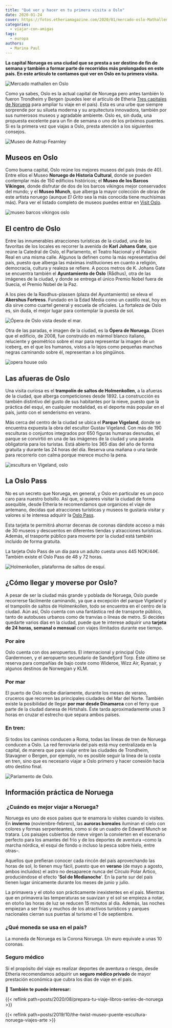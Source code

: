 ```yaml
---
title: "Qué ver y hacer en tu primera visita a Oslo"
date: 2020-01-24
cover: https://fotos.etheriamagazine.com/2020/01/mercado-oslo-Mathallen.jpg
categories: 
  - viajar-con-amigas
tags: 
  - europa
authors: 
  - Marina Paul
---
```


**La capital Noruega es una ciudad que se presta a ser destino de fin de semana y 
también a formar parte de recorridos más prolongados en este país. En este artículo te 
contamos qué ver en Oslo en tu primera visita.** 

![Mercado mathallen en Oslo](https://fotos.etheriamagazine.com/2020/01/mercado-oslo-Mathallen.jpg "Mathallen es un mercado gastronómico donde probar la cocina local. © CH/ Visit Norway")

Como ya sabes, Oslo es la actual capital de Noruega pero antes también lo fueron 
Trondheim y Bergen (puedes leer el artículo de Etheria [Tres capitales de 
Noruega](http://etheriamagazine.com/2020/01/24/que-ver-en-noruega-trondheim-bergen-y-oslo/) 
para ampliar tu viaje en el país). Esta es una urbe que siempre sorprende por su silueta 
moderna y su arquitectura innovadora, también por sus numerosos museos y agradable 
ambiente. Oslo es, sin duda, una propuesta excelente para un fin de semana o uno de los 
próximos puentes. Si es la primera vez que viajas a Oslo, presta atención a los 
siguientes consejos. 

![Museo de Astrup Fearnley](https://fotos.etheriamagazine.com/2020/01/Astrup-Fearnley-Museum.jpg "Museo de Astrup Fearnley. © Vegard Kleven/ Visit Norway")

## Museos en Oslo

Como buena capital, Oslo reúne los mejores museos del país (más de 40). Entre ellos el 
Museo **Noruego de Historia Cultural**, donde se pueden contemplar más de 150 edificios 
históricos; el **Museo de los Barcos Vikingos**, donde disfrutar de dos de los barcos 
vikingos mejor conservados del mundo; y el **Museo Munch**, que alberga la mayor 
colección de obras de este artista noruego (aunque _El Grito_ sea la más conocida tiene 
muchísimas más). Para ver el listado completo de museos puedes entrar en [Visit 
Oslo](https://www.visitoslo.com/es/actividades-y-atracciones/atracciones/museo/). 

![museo barcos vikingos oslo](https://fotos.etheriamagazine.com/2020/01/museo-vikingo-oslo.jpg "Barco vikingo en el © Museo de la Historia Cultural.")

## El centro de Oslo

Entre las innumerables atracciones turísticas de la ciudad, una de las favoritas de los 
locales es recorrer la avenida de **Karl Johans Gate**, que reúne la Catedral de Oslo, 
el Parlamento, el Teatro Nacional y el Palacio Real en una misma calle. Algunos la 
definen como la más representativa del país, puesto que alberga las máximas 
instituciones en cuanto a religión, democracia, cultura y realeza se refiere. A pocos 
metros de K. Johans Gate se encuentra también el **Ayuntamiento de Oslo** (Rådhus), otra 
de las imágenes de la ciudad, y donde se entrega el único Premio Nobel fuera de Suecia, 
el Premio Nobel de la Paz. 

A los pies de la Rasdhus-plassen (plaza del Ayuntamiento) se eleva el **Akershus 
Fortress**. Fundado en la Edad Media como un castillo real, hoy en día sirve como 
cuartel general y escuela de oficiales. La fortaleza de Oslo es, sin duda, el mejor 
lugar para contemplar la puesta de sol. 

![Ópera de Oslo vista desde el mar.](https://fotos.etheriamagazine.com/2020/01/Noruega-Oslo-Opera.jpg "Ópera de Oslo vista desde el mar. © M.P.")

Otra de las paradas, e imagen de la ciudad, es la **Ópera de Noruega.** Dicen que el 
edificio, de 2008, fue construido en mármol blanco italiano, reluciente y geométrico 
sobre el mar para representar la imagen de un iceberg, en el que los humanos, vistos a 
lo lejos como pequeñas manchas negras caminando sobre él, representan a los pingüinos. 

![opera house oslo](https://fotos.etheriamagazine.com/2020/01/Opera-house-Oslo.jpg "Interior de la Opera de Oslo. © Helena Osykova")

## Las afueras de Oslo

Una visita curiosa es el **trampolín de saltos de Holmenkollen**, a la afueras de la 
ciudad, que alberga competiciones desde 1892. La construcción es también distintivo del 
gusto de sus habitantes por la nieve, puesto que la práctica del esquí, en cualquier 
modalidad, es el deporte más popular en el país, junto con el senderismo en verano. 

Más cerca del centro de la ciudad se ubica el **Parque Vigeland**, donde se encuentra 
expuesta la obra del escultor Gustav Vigeland. Con más de 190 esculturas o conjuntos 
integrados por 650 figuras humanas desnudas, el parque se convirtió en una de las 
imágenes de la ciudad y una parada obligatoria para los turistas. Está abierto los 365 
días del año de forma gratuita y durante las 24 horas del día. Reserva una mañana o una 
tarde para recorrerlo con calma porque merece mucho la pena. 

![escultura en Vigeland, oslo](https://fotos.etheriamagazine.com/2020/01/The-Vigeland-Park.jpg "La escultura de este niño en plena rabieta es una de las más conocidas del parque Vigeland. © CH/ Visit Norway")

## La Oslo Pass

No es un secreto que Noruega, en general, y Oslo en particular es un poco caro para 
nuestro bolsillo. Así que, si quieres visitar la ciudad de forma asequible, desde 
Etheria te recomendamos que organices el viaje de antemano, decidas qué atracciones 
turísticas y museos te gustaría visitar y valores si te interesa adquirir la [Oslo 
Pass](http://www.visitoslo.com/es/actividades-y-atracciones/oslo-pass/). 

Esta tarjeta te permitirá ahorrar decenas de coronas dándote acceso a más de 30 museos y 
descuentos en diferentes tiendas y atracciones turísticas. Además, el trasporte público 
para moverte por la ciudad está también incluido de forma gratuita. 

La tarjeta Oslo Pass de un día para un adulto cuesta unos 445 NOK/44€. También existe el 
Oslo Pass de 48 y 72 horas. 

![Holmenkollen, plataforma de saltos de esquí.](https://fotos.etheriamagazine.com/2020/01/Noruega-Olso-Holmenkollen.jpg "Holmenkollen, plataforma de saltos de esquí. ©M.P.")

## ¿Cómo llegar y moverse por Oslo?

A pesar de ser la ciudad más grande y poblada de Noruega, Oslo puede recorrerse 
fácilmente caminando, ya que a excepción del parque Vigeland y el trampolín de saltos de 
Holmenkollen, todo se encuentra en el centro de la ciudad. Aún así, Oslo cuenta con una 
fantástica red de transporte público, tanto de autobuses urbanos como de tranvías o 
líneas de metro. Si decides quedarte varios días en la ciudad, puede que te interese 
adquirir una **tarjeta de 24 horas, semanal o mensual** con viajes ilimitados durante 
ese tiempo. 

### Por aire

Oslo cuenta con dos aeropuertos. El internacional y principal Oslo Gardermoen, y el 
aeropuerto secundario de Sandefjord Torp. Éste último se reserva para compañías de bajo 
coste como Wideroe, Wizz Air, Ryanair, y algunos destinos de Norwegian y KLM. 

### **Por mar**

El puerto de Oslo recibe diariamente, durante los meses de verano, cruceros que recorren 
las principales ciudades del Mar del Norte. También existe la posibilidad de llegar 
**por mar desde Dinamarca** con el ferry que parte de la ciudad danesa de Hirtshals. 
Éste tarda aproximadamente unas 3 horas en cruzar el estrecho que separa ambos países. 

### En tren:

Si todos los caminos conducen a Roma, todas las líneas de tren de Noruega conducen a 
Oslo. La red ferroviaria del país está muy centralizada en la capital, de manera que 
para viajar entre las ciudades de Trondheim, Stavagner o Bergen, por ejemplo, no es 
posible seguir la línea de la costa en tren, sino que es necesario viajar a Oslo primero 
y hacer conexión hacia otro destino final. 

![Parlamento de Oslo.](https://fotos.etheriamagazine.com/2020/01/Noruega-Oslo-Parlamento.jpg "Parlamento de Oslo. © M.P.")

## Información práctica de Noruega

###  ¿Cuándo es mejor viajar a Noruega?

Noruega es uno de esos países que te enamora lo visites cuando lo visites. En 
**invierno** (noviembre-febrero), las **auroras boreales** iluminan el cielo con colores 
y formas serpenteantes, como si de un cuadro de Edward Munch se tratara. Los paisajes 
cubiertos de nieve virgen la convierten en el escenario perfecto para los amantes del 
frío y de los deportes de aventura –como la marcha nórdica, el esquí de fondo o incluso 
la pesca sobre hielo, entre otras–. 

Aquellos que prefieran conocer cada rincón del país aprovechando las horas de sol, lo 
tienen muy fácil, puesto que en **verano** (de mayo a agosto, ambos incluidos) el astro 
no desaparece nunca del Círculo Polar Ártico, produciéndose el efecto '**Sol de 
Medianoche**'. En la parte sur del país tienen lugar únicamente durante los meses de 
junio y julio. 

La primavera y el otoño son prácticamente inexistentes en el país. Mientras que en 
primavera las temperaturas se suavizan y el sol se empieza a notar, en otoño las horas 
de luz se reducen 15 minutos al día. Además, las noches empiezan a ser frías y muchos de 
los atractivos turísticos y parques nacionales cierran sus puertas al turismo el 1 de 
septiembre. 

### ¿Qué moneda se usa en el país?

La moneda de Noruega es la Corona Noruega. Un euro equivale a unas 10 coronas. 

### Seguro médico

Si el propósito del viaje es realizar deportes de aventura o riesgo, desde Etheria 
recomendamos adquirir un **seguro médico privado** de mayor prestación económica que 
cubra los días de viaje en el país. 

📌 **También te puede interesar:** 

{{< reflink path=posts/2020/08/prepara-tu-viaje-libros-series-de-noruega >}} 

{{< reflink path=posts/2019/10/the-twist-museo-puente-escultura-noruega-viajes-arte >}}
